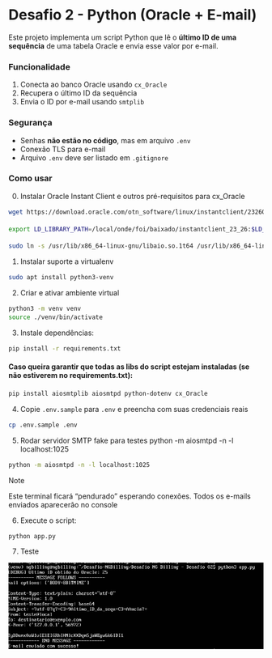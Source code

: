 # Desafio 2 - Python (Oracle + E-mail)

Este projeto implementa um script Python que lê o **último ID de uma sequência** de uma tabela Oracle e envia esse valor por e-mail.

### Funcionalidade

1. Conecta ao banco Oracle usando `cx_Oracle`
2. Recupera o último ID da sequência
3. Envia o ID por e-mail usando `smtplib`

### Segurança

- Senhas **não estão no código**, mas em arquivo `.env`
- Conexão TLS para e-mail
- Arquivo `.env` deve ser listado em `.gitignore`

### Como usar
0. Instalar Oracle Instant Client e outros pré-requisitos para cx_Oracle
```bash
wget https://download.oracle.com/otn_software/linux/instantclient/2326000/instantclient-basic-linux.x64-23.26.0.0.0.zip

export LD_LIBRARY_PATH=/local/onde/foi/baixado/instantclient_23_26:$LD_LIBRARY_PATH

sudo ln -s /usr/lib/x86_64-linux-gnu/libaio.so.1t64 /usr/lib/x86_64-linux-gnu/libaio.so.1
```
1. Instalar suporte a virtualenv
```bash
sudo apt install python3-venv
```
2. Criar e ativar ambiente virtual
```bash
python3 -m venv venv
source ./venv/bin/activate
```
3. Instale dependências:
```bash
pip install -r requirements.txt
```
#### Caso queira garantir que todas as libs do script estejam instaladas (se não estiverem no requirements.txt):
```bash
pip install aiosmtplib aiosmtpd python-dotenv cx_Oracle
```

4. Copie `.env.sample` para `.env` e preencha com suas credenciais reais
```bash
cp .env.sample .env
```

5. Rodar servidor SMTP fake para testes python -m aiosmtpd -n -l localhost:1025
```bash
python -m aiosmtpd -n -l localhost:1025
```
> [!NOTE]
> Este terminal ficará “pendurado” esperando conexões. Todos os e-mails enviados aparecerão no console

6. Execute o script:
```bash
python app.py
```

7. Teste

![03](https://github.com/liedserver/Desafio-NGBilling/blob/master/prints/desafio03.png?raw=true)
